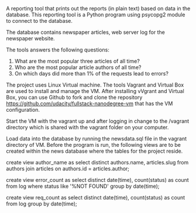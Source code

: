 A reporting tool that prints out the reports (in plain text) based on data in the database.
This reporting tool is a Python program using psycopg2 module to connect to the database.

The database contains newspaper articles, web server log for the newspaper website.

The tools answers the following questions:
1) What are the most popular three articles of all time?
2) Who are the most popular article authors of all time?
3) On which days did more than 1% of the requests lead to errors?

The project uses Linux Virtual machine. The tools Vagrant and Virtual Box are used to install and manage the VM.
After installing vVgrant and Virtual Box, you can use Github to fork and clone the repository https://github.com/udacity/fullstack-nanodegree-vm that has the VM configuration. 

Start the VM with the vagrant up and after logging in change to the /vagrant directory which is shared with the vagrant folder on your computer.

Load data into the database by running the newsdata.sql file in the vagrant directory of VM.
Before the program is run, the following views are to be created within the news database where the tables for the project reside.

create view author_name as select distinct authors.name, articles.slug from authors join articles on  authors.id = articles.author;

create view error_count as select distinct date(time), count(status) as count from log where status like '%NOT FOUND' group by date(time);

create view req_count as select distinct date(time), count(status) as count from log group by date(time);


